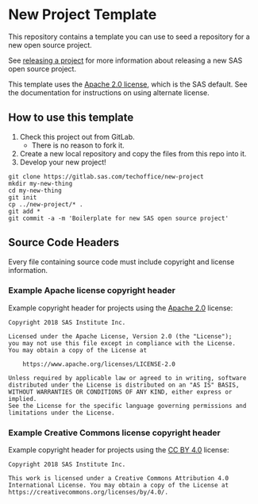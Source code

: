 # New Project Template

This repository contains a template you can use to seed a repository for a
new open source project.

See [releasing a project](https://gitlab.sas.com/techoffice/open-source-guide/blob/master/docs/creating/RELEASING.md) for more information about
releasing a new SAS open source project.

This template uses the [Apache 2.0 license](https://www.apache.org/licenses/LICENSE-2.0), which is the SAS default.  See the
documentation for instructions on using alternate license.

## How to use this template

1. Check this project out from GitLab.
    * There is no reason to fork it.
1. Create a new local repository and copy the files from this repo into it.
1. Develop your new project!

``` shell
git clone https://gitlab.sas.com/techoffice/new-project
mkdir my-new-thing
cd my-new-thing
git init
cp ../new-project/* .
git add *
git commit -a -m 'Boilerplate for new SAS open source project'
```

## Source Code Headers

Every file containing source code must include copyright and license
information.

### Example Apache license copyright header
Example copyright header for projects using the [Apache 2.0](https://www.apache.org/licenses/LICENSE-2.0) license:

    Copyright 2018 SAS Institute Inc.

    Licensed under the Apache License, Version 2.0 (the "License");
    you may not use this file except in compliance with the License.
    You may obtain a copy of the License at

        https://www.apache.org/licenses/LICENSE-2.0

    Unless required by applicable law or agreed to in writing, software
    distributed under the License is distributed on an "AS IS" BASIS,
    WITHOUT WARRANTIES OR CONDITIONS OF ANY KIND, either express or implied.
    See the License for the specific language governing permissions and
    limitations under the License.

### Example Creative Commons license copyright header
Example copyright header for projects using the [CC BY 4.0](https://creativecommons.org/licenses/by/4.0/) license: 

    Copyright 2018 SAS Institute Inc.

    This work is licensed under a Creative Commons Attribution 4.0
    International License. You may obtain a copy of the License at
    https://creativecommons.org/licenses/by/4.0/.